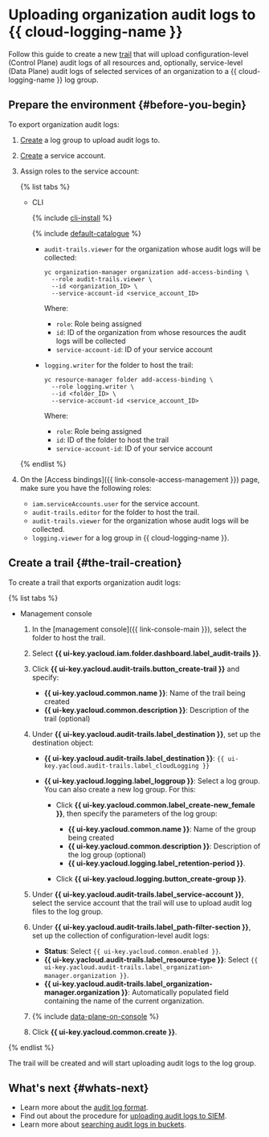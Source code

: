 # Uploading organization audit logs to {{ cloud-logging-name }}

Follow this guide to create a new [trail](../concepts/trail.md) that will upload configuration-level (Control Plane) audit logs of all resources and, optionally, service-level (Data Plane) audit logs of selected services of an organization to a {{ cloud-logging-name }} log group.

## Prepare the environment {#before-you-begin}

To export organization audit logs:

1. [Create](../../logging/operations/create-group.md) a log group to upload audit logs to.
1. [Create](../../iam/operations/sa/create.md) a service account.
1. Assign roles to the service account:

   {% list tabs %}

   - CLI

      {% include [cli-install](../../_includes/cli-install.md) %}

      {% include [default-catalogue](../../_includes/default-catalogue.md) %}

      * `audit-trails.viewer` for the organization whose audit logs will be collected:

         ```
         yc organization-manager organization add-access-binding \
           --role audit-trails.viewer \
           --id <organization_ID> \
           --service-account-id <service_account_ID>
         ```

         Where:
         * `role`: Role being assigned
         * `id`: ID of the organization from whose resources the audit logs will be collected
         * `service-account-id`: ID of your service account

      * `logging.writer` for the folder to host the trail:

         ```
         yc resource-manager folder add-access-binding \
           --role logging.writer \
           --id <folder_ID> \
           --service-account-id <service_account_ID>
         ```

         Where:
         * `role`: Role being assigned
         * `id`: ID of the folder to host the trail
         * `service-account-id`: ID of your service account

   {% endlist %}

1. On the [Access bindings]({{ link-console-access-management }}) page, make sure you have the following roles:
   * `iam.serviceAccounts.user` for the service account.
   * `audit-trails.editor` for the folder to host the trail.
   * `audit-trails.viewer` for the organization whose audit logs will be collected.
   * `logging.viewer` for a log group in {{ cloud-logging-name }}.


## Create a trail {#the-trail-creation}

To create a trail that exports organization audit logs:

{% list tabs %}

- Management console

   1. In the [management console]({{ link-console-main }}), select the folder to host the trail.
   1. Select **{{ ui-key.yacloud.iam.folder.dashboard.label_audit-trails }}**.
   1. Click **{{ ui-key.yacloud.audit-trails.button_create-trail }}** and specify:

      * **{{ ui-key.yacloud.common.name }}**: Name of the trail being created
      * **{{ ui-key.yacloud.common.description }}**: Description of the trail (optional)

   1. Under **{{ ui-key.yacloud.audit-trails.label_destination }}**, set up the destination object:

      * **{{ ui-key.yacloud.audit-trails.label_destination }}**: `{{ ui-key.yacloud.audit-trails.label_cloudLogging }}`
      * **{{ ui-key.yacloud.logging.label_loggroup }}**: Select a log group. You can also create a new log group. For this:

         * Click **{{ ui-key.yacloud.common.label_create-new_female }}**, then specify the parameters of the log group:

            * **{{ ui-key.yacloud.common.name }}**: Name of the group being created
            * **{{ ui-key.yacloud.common.description }}**: Description of the log group (optional)
            * **{{ ui-key.yacloud.logging.label_retention-period }}**.

         * Click **{{ ui-key.yacloud.logging.button_create-group }}**.

   1. Under **{{ ui-key.yacloud.audit-trails.label_service-account }}**, select the service account that the trail will use to upload audit log files to the log group.

   1. Under **{{ ui-key.yacloud.audit-trails.label_path-filter-section }}**, set up the collection of configuration-level audit logs:

      * **Status**: Select `{{ ui-key.yacloud.common.enabled }}`.
      * **{{ ui-key.yacloud.audit-trails.label_resource-type }}**: Select `{{ ui-key.yacloud.audit-trails.label_organization-manager.organization }}`.
      * **{{ ui-key.yacloud.audit-trails.label_organization-manager.organization }}**: Automatically populated field containing the name of the current organization.

   1. {% include [data-plane-on-console](../../_includes/audit-trails/data-plane-on-console.md) %}

   1. Click **{{ ui-key.yacloud.common.create }}**.

{% endlist %}

The trail will be created and will start uploading audit logs to the log group.

## What's next {#whats-next}

* Learn more about the [audit log format](../concepts/format.md).
* Find out about the procedure for [uploading audit logs to SIEM](../concepts/export-siem.md).
* Learn more about [searching audit logs in buckets](../tutorials/search-bucket.md).